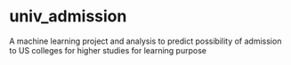 # univ_admission
A machine learning project and analysis to predict possibility of admission to US colleges for higher studies for learning purpose
